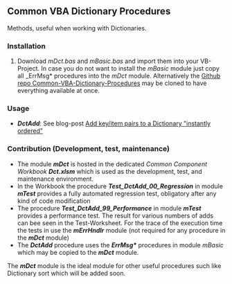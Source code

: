 ## Common VBA Dictionary Procedures

Methods, useful when working with Dictionaries.

### Installation
1. Download _mDct.bas_ and _mBasic.bas_ and import them into your VB-Project. In case you do not want to install the _mBasic_ module just copy all _ErrMsg* procedures into the _mDct_ module. Alternatively the [Github repo Common-VBA-Dictionary-Procedures](https://github.com/warbe-maker/Common-VBA-Dictionary-Procedures) may be cloned to have everything available at once.

### Usage

- **_DctAdd_**: See blog-post [Add key/item pairs to a Dictionary "instantly ordered"](https://warbe-maker.github.io)

### Contribution (Development, test, maintenance)
- The module **_mDct_** is hosted in the dedicated _Common Component Workbook_ **_Dct.xlsm_** which is used as the development, test, and maintenance environment.
- In the Workbook the procedure **_Test\_DctAdd\_00\_Regression_** in module **_mTest_** provides a fully automated regression test, obligatory after any kind of code modification
- The procedure **_Test\_DctAdd\_99\_Performance_** in module **_mTest_** provides a performance test. The result for various numbers of adds can bee seen in the Test-Worksheet. For the trace of the execution time the tests in use the **_mErrHndlr_** module (not required for any procedure in the **_mDct_** module)
- The **_DctAdd_** procedure uses the **_ErrMsg\*_** procedures in module _mBasic_ which may be copied to the **_mDct_** module.

The **_mDct_** module is the ideal module for other useful procedures such like Dictionary sort which will be added soon.